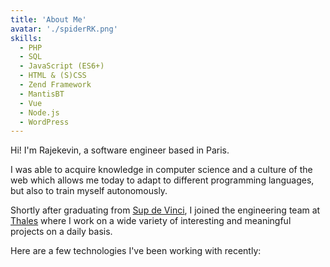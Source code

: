 ```yaml
---
title: 'About Me'
avatar: './spiderRK.png'
skills:
  - PHP
  - SQL
  - JavaScript (ES6+)
  - HTML & (S)CSS
  - Zend Framework
  - MantisBT
  - Vue
  - Node.js
  - WordPress
---
```


Hi! I'm Rajekevin, a software engineer based in Paris.

I was able to acquire knowledge in computer science and a culture of the web which allows me today to adapt to different programming languages, but also to train myself autonomously.

Shortly after graduating from [Sup de Vinci](https://www.supdevinci.fr/), I joined the engineering team at [Thales](https://www.thalesgroup.com/fr) where I work on a wide variety of interesting and meaningful projects on a daily basis.

Here are a few technologies I've been working with recently:
